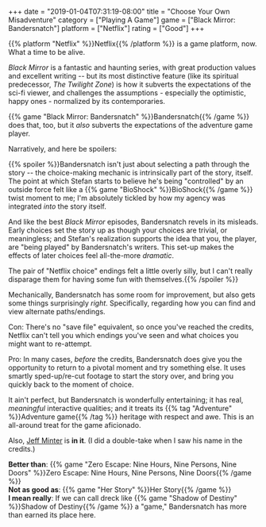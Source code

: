 +++
date = "2019-01-04T07:31:19-08:00"
title = "Choose Your Own Misadventure"
category = ["Playing A Game"]
game = ["Black Mirror: Bandersnatch"]
platform = ["Netflix"]
rating = ["Good"]
+++

{{% platform "Netflix" %}}Netflix{{% /platform %}} is a game platform, now.  What a time to be alive.

<i>Black Mirror</i> is a fantastic and haunting series, with great production values and excellent writing -- but its most distinctive feature (like its spiritual predecessor, <i>The Twilight Zone</i>) is how it subverts the expectations of the sci-fi viewer, and challenges the assumptions - especially the optimistic, happy ones - normalized by its contemporaries.

{{% game "Black Mirror: Bandersnatch" %}}Bandersnatch{{% /game %}} does that, too, but it <i>also</i> subverts the expectations of the adventure game player.

Narratively, and here be spoilers:

{{% spoiler %}}Bandersnatch isn't just about selecting a path through the story -- the choice-making mechanic is intrinsically part of the story, itself.  The point at which Stefan starts to believe he's being "controlled" by an outside force felt like a {{% game "BioShock" %}}BioShock{{% /game %}} twist moment to me; I'm absolutely tickled by how my agency was integrated <i>into</i> the story itself.

And like the best <i>Black Mirror</i> episodes, Bandersnatch revels in its misleads.  Early choices set the story up as though your choices are trivial, or meaningless; and Stefan's realization supports the idea that you, the player, are "being played" by Bandersnatch's writers.  This set-up makes the effects of later choices feel all-the-more <i>dramatic</i>.

The pair of "Netflix choice" endings felt a little overly silly, but I can't really disparage them for having some fun with themselves.{{% /spoiler %}}

Mechanically, Bandersnatch has some room for improvement, but also gets some things surprisingly <i>right</i>.  Specifically, regarding how you can find and view alternate paths/endings.

Con: There's no "save file" equivalent, so once you've reached the credits, Netflix can't tell you which endings you've seen and what choices you might want to re-attempt.

Pro: In many cases, <i>before</i> the credits, Bandersnatch does give you the opportunity to return to a pivotal moment and try something else.  It uses smartly sped-up/re-cut footage to start the story over, and bring you quickly back to the moment of choice.

It ain't perfect, but Bandersnatch is wonderfully entertaining; it has real, <i>meaningful</i> interactive qualities; and it treats its {{% tag "Adventure" %}}Adventure game{{% /tag %}} heritage with respect and awe.  This is an all-around treat for the game aficionado.

Also, <a href="http://www.minotaurproject.co.uk/jeff.php">Jeff Minter</a> is <b>in it</b>.  (I did a double-take when I saw his name in the credits.)

<b>Better than</b>: {{% game "Zero Escape: Nine Hours, Nine Persons, Nine Doors" %}}Zero Escape: Nine Hours, Nine Persons, Nine Doors{{% /game %}}  
<b>Not as good as</b>: {{% game "Her Story" %}}Her Story{{% /game %}}  
<b>I mean really</b>: If we can call dreck like {{% game "Shadow of Destiny" %}}Shadow of Destiny{{% /game %}} a "game," Bandersnatch has more than earned its place here.
